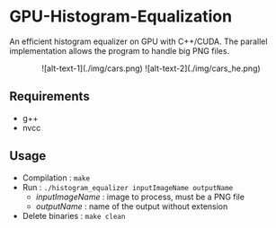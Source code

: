 # GPU-Histogram-Equalization

An efficient histogram equalizer on GPU with C++/CUDA.
The parallel implementation allows the program to handle big PNG files.

<p align="center">
![alt-text-1](./img/cars.png) ![alt-text-2](./img/cars_he.png)
</p>

## Requirements

* g++
* nvcc

## Usage

* Compilation : `make`
* Run : `./histogram_equalizer inputImageName outputName`
    * *inputImageName* : image to process, must be a PNG file
    * *outputName* : name of the output without extension
* Delete binaries : `make clean`
